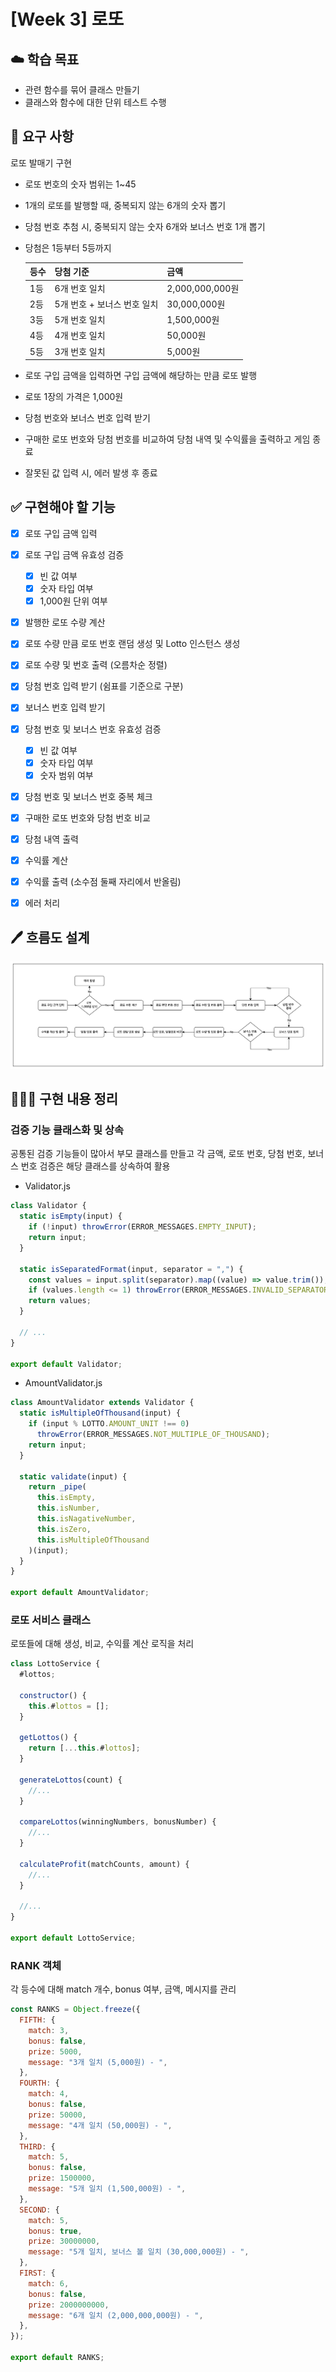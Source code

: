 # [Week 3] 로또

## ☁️ 학습 목표

- 관련 함수를 묶어 클래스 만들기
- 클래스와 함수에 대한 단위 테스트 수행

## 📍 요구 사항

로또 발매기 구현

- 로또 번호의 숫자 범위는 1~45
- 1개의 로또를 발행할 때, 중복되지 않는 6개의 숫자 뽑기
- 당첨 번호 추첨 시, 중복되지 않는 숫자 6개와 보너스 번호 1개 뽑기
- 당첨은 1등부터 5등까지

  | 등수 | 당첨 기준                   | 금액            |
  | ---- | --------------------------- | --------------- |
  | 1등  | 6개 번호 일치               | 2,000,000,000원 |
  | 2등  | 5개 번호 + 보너스 번호 일치 | 30,000,000원    |
  | 3등  | 5개 번호 일치               | 1,500,000원     |
  | 4등  | 4개 번호 일치               | 50,000원        |
  | 5등  | 3개 번호 일치               | 5,000원         |

- 로또 구입 금액을 입력하면 구입 금액에 해당하는 만큼 로또 발행
- 로또 1장의 가격은 1,000원
- 당첨 번호와 보너스 번호 입력 받기
- 구매한 로또 번호와 당첨 번호를 비교하여 당첨 내역 및 수익률을 출력하고 게임 종료
- 잘못된 값 입력 시, 에러 발생 후 종료

## ✅ 구현해야 할 기능

- [x] 로또 구입 금액 입력
- [x] 로또 구입 금액 유효성 검증

  - [x] 빈 값 여부
  - [x] 숫자 타입 여부
  - [x] 1,000원 단위 여부

- [x] 발행한 로또 수량 계산
- [x] 로또 수량 만큼 로또 번호 랜덤 생성 및 Lotto 인스턴스 생성
- [x] 로또 수량 및 번호 출력 (오름차순 정렬)
- [x] 당첨 번호 입력 받기 (쉼표를 기준으로 구분)
- [x] 보너스 번호 입력 받기
- [x] 당첨 번호 및 보너스 번호 유효성 검증

  - [x] 빈 값 여부
  - [x] 숫자 타입 여부
  - [x] 숫자 범위 여부

- [x] 당첨 번호 및 보너스 번호 중복 체크

- [x] 구매한 로또 번호와 당첨 번호 비교
- [x] 당첨 내역 출력
- [x] 수익률 계산
- [x] 수익률 출력 (소수점 둘째 자리에서 반올림)
- [x] 에러 처리

## 🖊️ 흐름도 설계

![흐름도](flowchart.png)

## 👩🏻‍💻 구현 내용 정리

### 검증 기능 클래스화 및 상속

공통된 검증 기능들이 많아서 부모 클래스를 만들고 각 금액, 로또 번호, 당첨 번호, 보너스 번호 검증은 해당 클래스를 상속하여 활용

- Validator.js

```js
class Validator {
  static isEmpty(input) {
    if (!input) throwError(ERROR_MESSAGES.EMPTY_INPUT);
    return input;
  }

  static isSeparatedFormat(input, separator = ",") {
    const values = input.split(separator).map((value) => value.trim());
    if (values.length <= 1) throwError(ERROR_MESSAGES.INVALID_SEPARATOR);
    return values;
  }

  // ...
}

export default Validator;
```

- AmountValidator.js

```js
class AmountValidator extends Validator {
  static isMultipleOfThousand(input) {
    if (input % LOTTO.AMOUNT_UNIT !== 0)
      throwError(ERROR_MESSAGES.NOT_MULTIPLE_OF_THOUSAND);
    return input;
  }

  static validate(input) {
    return _pipe(
      this.isEmpty,
      this.isNumber,
      this.isNagativeNumber,
      this.isZero,
      this.isMultipleOfThousand
    )(input);
  }
}

export default AmountValidator;
```

### 로또 서비스 클래스

로또들에 대해 생성, 비교, 수익률 계산 로직을 처리

```js
class LottoService {
  #lottos;

  constructor() {
    this.#lottos = [];
  }

  getLottos() {
    return [...this.#lottos];
  }

  generateLottos(count) {
    //...
  }

  compareLottos(winningNumbers, bonusNumber) {
    //...
  }

  calculateProfit(matchCounts, amount) {
    //...
  }

  //...
}

export default LottoService;
```

### RANK 객체

각 등수에 대해 match 개수, bonus 여부, 금액, 메시지를 관리

```js
const RANKS = Object.freeze({
  FIFTH: {
    match: 3,
    bonus: false,
    prize: 5000,
    message: "3개 일치 (5,000원) - ",
  },
  FOURTH: {
    match: 4,
    bonus: false,
    prize: 50000,
    message: "4개 일치 (50,000원) - ",
  },
  THIRD: {
    match: 5,
    bonus: false,
    prize: 1500000,
    message: "5개 일치 (1,500,000원) - ",
  },
  SECOND: {
    match: 5,
    bonus: true,
    prize: 30000000,
    message: "5개 일치, 보너스 볼 일치 (30,000,000원) - ",
  },
  FIRST: {
    match: 6,
    bonus: false,
    prize: 2000000000,
    message: "6개 일치 (2,000,000,000원) - ",
  },
});

export default RANKS;
```
